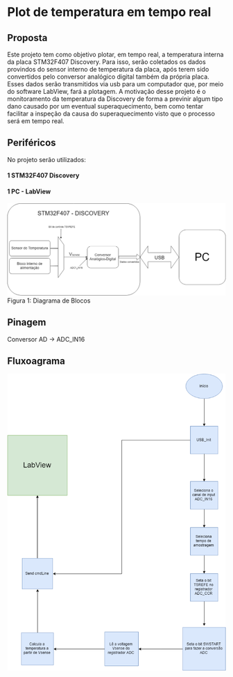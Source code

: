 # Plot de temperatura em tempo real

## Proposta
Este projeto tem como objetivo plotar, em tempo real, a temperatura interna da placa STM32F407 Discovery. Para isso, serão coletados os dados provindos do sensor interno de temperatura da placa, após terem sido convertidos pelo conversor analógico digital também da própria placa. Esses dados serão transmitidos via usb para um computador que, por meio do software LabView, fará a plotagem.
A motivação desse projeto é o monitoramento da temperatura da Discovery de forma a previnir algum tipo dano causado por um eventual superaquecimento, bem como tentar facilitar a inspeção da causa do superaquecimento visto que o processo será em tempo real.

## Periféricos
No projeto serão utilizados:

#### 1 STM32F407 Discovery
#### 1 PC - LabView

![Perifericos](Perifericos2.png)
Figura 1: Diagrama de Blocos

## Pinagem
Conversor AD -> ADC_IN16

## Fluxoagrama

![Fluxograma do Firmware](Fluxograma_do_Firmware.png)

